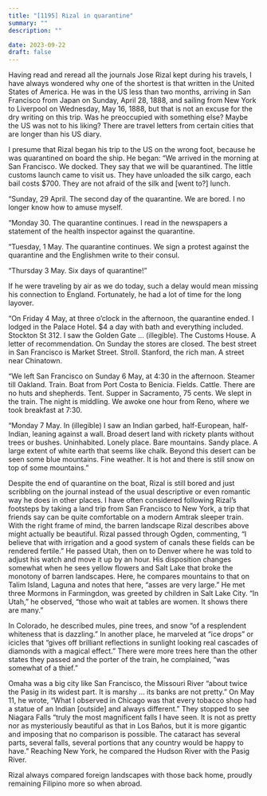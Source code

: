 ```yaml
---
title: "[1195] Rizal in quarantine"
summary: ""
description: ""

date: 2023-09-22
draft: false
---
```


Having read and reread all the journals Jose Rizal kept during his travels, I have always wondered why one of the shortest is that written in the United States of America. He was in the US less than two months, arriving in San Francisco from Japan on Sunday, April 28, 1888, and sailing from New York to Liverpool on Wednesday, May 16, 1888, but that is not an excuse for the dry writing on this trip. Was he preoccupied with something else? Maybe the US was not to his liking? There are travel letters from certain cities that are longer than his US diary.

I presume that Rizal began his trip to the US on the wrong foot, because he was quarantined on board the ship. He began: “We arrived in the morning at San Francisco. We docked. They say that we will be quarantined. The little customs launch came to visit us. They have unloaded the silk cargo, each bail costs $700. They are not afraid of the silk and [went to?] lunch.

“Sunday, 29 April. The second day of the quarantine. We are bored. I no longer know how to amuse myself.

“Monday 30. The quarantine continues. I read in the newspapers a statement of the health inspector against the quarantine.

“Tuesday, 1 May. The quarantine continues. We sign a protest against the quarantine and the Englishmen write to their consul.

“Thursday 3 May. Six days of quarantine!”

If he were traveling by air as we do today, such a delay would mean missing his connection to England. Fortunately, he had a lot of time for the long layover.

“On Friday 4 May, at three o’clock in the afternoon, the quarantine ended. I lodged in the Palace Hotel. $4 a day with bath and everything included. Stockton St 312. I saw the Golden Gate … (illegible). The Customs House. A letter of recommendation. On Sunday the stores are closed. The best street in San Francisco is Market Street. Stroll. Stanford, the rich man. A street near Chinatown.

“We left San Francisco on Sunday 6 May, at 4:30 in the afternoon. Steamer till Oakland. Train. Boat from Port Costa to Benicia. Fields. Cattle. There are no huts and shepherds. Tent. Supper in Sacramento, 75 cents. We slept in the train. The night is middling. We awoke one hour from Reno, where we took breakfast at 7:30.

“Monday 7 May. In (illegible) I saw an Indian garbed, half-European, half-Indian, leaning against a wall. Broad desert land with rickety plants without trees or bushes. Uninhabited. Lonely place. Bare mountains. Sandy place. A large extent of white earth that seems like chalk. Beyond this desert can be seen some blue mountains. Fine weather. It is hot and there is still snow on top of some mountains.”

Despite the end of quarantine on the boat, Rizal is still bored and just scribbling on the journal instead of the usual descriptive or even romantic way he does in other places. I have often considered following Rizal’s footsteps by taking a land trip from San Francisco to New York, a trip that friends say can be quite comfortable on a modern Amtrak sleeper train. With the right frame of mind, the barren landscape Rizal describes above might actually be beautiful. Rizal passed through Ogden, commenting, “I believe that with irrigation and a good system of canals these fields can be rendered fertile.” He passed Utah, then on to Denver where he was told to adjust his watch and move it up by an hour. His disposition changes somewhat when he sees yellow flowers and Salt Lake that broke the monotony of barren landscapes. Here, he compares mountains to that on Talim Island, Laguna and notes that here, “asses are very large.” He met three Mormons in Farmingdon, was greeted by children in Salt Lake City. “In Utah,” he observed, “those who wait at tables are women. It shows there are many.”

In Colorado, he described mules, pine trees, and snow “of a resplendent whiteness that is dazzling.” In another place, he marveled at “ice drops” or icicles that “gives off brilliant reflections in sunlight looking real cascades of diamonds with a magical effect.” There were more trees here than the other states they passed and the porter of the train, he complained, “was somewhat of a thief.”

Omaha was a big city like San Francisco, the Missouri River “about twice the Pasig in its widest part. It is marshy … its banks are not pretty.” On May 11, he wrote, “What I observed in Chicago was that every tobacco shop had a statue of an Indian [outside] and always different.” They stopped to see Niagara Falls “truly the most magnificent falls I have seen. It is not as pretty nor as mysteriously beautiful as that in Los Baños, but it is more gigantic and imposing that no comparison is possible. The cataract has several parts, several falls, several portions that any country would be happy to have.” Reaching New York, he compared the Hudson River with the Pasig River.

Rizal always compared foreign landscapes with those back home, proudly remaining Filipino more so when abroad.
